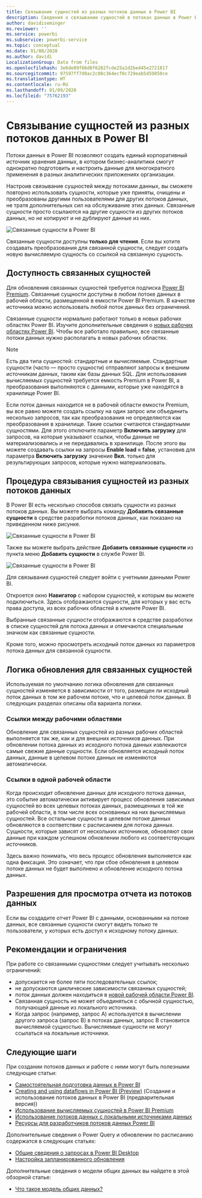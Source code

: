 ```yaml
---
title: Связывание сущностей из разных потоков данных в Power BI
description: Сведения о связывании сущностей в потоках данных в Power BI
author: davidiseminger
ms.reviewer: ''
ms.service: powerbi
ms.subservice: powerbi-service
ms.topic: conceptual
ms.date: 01/08/2020
ms.author: davidi
LocalizationGroup: Data from files
ms.openlocfilehash: 3e6de89f66d6f6282fcde25a1d2be445e2721817
ms.sourcegitcommit: 97597ff7d9ac2c08c364ecf0c729eab5d59850ce
ms.translationtype: HT
ms.contentlocale: ru-RU
ms.lasthandoff: 01/09/2020
ms.locfileid: "75762193"
---
```

# <a name="link-entities-between-dataflows-in-power-bi"></a>Связывание сущностей из разных потоков данных в Power BI

Потоки данных в Power BI позволяют создать единый корпоративный источник хранения данных, в котором бизнес-аналитики смогут однократно подготовить и настроить данные для многократного применения в разных аналитических приложениях организации. 

Настроив связывание сущностей между потоками данных, вы сможете повторно использовать сущности, которые уже приняты, очищены и преобразованы другими пользователями для других потоков данных, не тратя дополнительных сил на обслуживание этих данных. Связанные сущности просто ссылаются на другие сущности из других потоков данных, но *не* копируют и не дублируют данные из них.

![Связанные сущности в Power BI](media/service-dataflows-linked-entities/linked-entities_00.png)

Связанные сущности доступны **только для чтения**. Если вы хотите создавать преобразования для связанной сущности, следует создать новую вычисляемую сущность со ссылкой на связанную сущность.

## <a name="linked-entity-availability"></a>Доступность связанных сущностей

Для обновления связанных сущностей требуется подписка [Power BI Premium](service-premium-what-is.md). Связанные сущности доступны в любом потоке данных в рабочей области, размещенной в емкости Power BI Premium. В качестве источника можно использовать любой поток данных без ограничений.

Связанные сущности нормально работают только в новых рабочих областях Power BI. Изучите дополнительные сведения о [новых рабочих областях Power BI](service-create-the-new-workspaces.md). Чтобы все работало правильно, все связанные потоки данных нужно располагать в новых рабочих областях.

> [!NOTE]
> Есть два типа сущностей: стандартные и вычисляемые. Стандартные сущности (часто — просто сущности) отправляют запросы к внешним источникам данных, таким как базы данных SQL. Для использования вычисляемых сущностей требуется емкость Premium в Power BI, а преобразования выполняются с данными, которые уже находятся в хранилище Power BI. 
>
>Если поток данных находится не в рабочей области емкости Premium, вы все равно можете создать ссылку на один запрос или объединить несколько запросов, так как преобразования не определяются как преобразования в хранилище. Такие ссылки считаются стандартными сущностями. Для этого отключите параметр **Включить загрузку** для запросов, на которые указывают ссылки, чтобы данные не материализовались и не передавались в хранилище. После этого вы можете создавать ссылки на запросы **Enable load = false**, установив для параметра **Включить загрузку** значение **Вкл.** только для результирующих запросов, которые нужно материализовать.


## <a name="how-to-link-entities-between-dataflows"></a>Процедура связывания сущностей из разных потоков данных

В Power BI есть несколько способов связать сущности из разных потоков данных. Вы можете выбрать команду **Добавить связанные сущности** в средстве разработки потоков данных, как показано на приведенном ниже рисунке. 

![Связанные сущности в Power BI](media/service-dataflows-linked-entities/linked-entities_00.png)

Также вы можете выбрать действие **Добавить связанные сущности** из пункта меню **Добавить сущности** в службе Power BI.

![Связанные сущности в Power BI](media/service-dataflows-linked-entities/linked-entities_01.png)

Для связывания сущностей следует войти с учетными данными Power BI.

Откроется окно **Навигатор** с набором сущностей, к которым вы можете подключиться. Здесь отображаются сущности, для которых у вас есть права доступа, из всех рабочих областей в клиенте Power BI. 

Выбранные связанные сущности отображаются в средстве разработки в списке сущностей для потока данных и отмечаются специальным значком как связанные сущности.

Кроме того, можно просмотреть исходный поток данных из параметров потока данных для связанной сущности.

## <a name="refresh-logic-of-linked-entities"></a>Логика обновления для связанных сущностей
Используемая по умолчанию логика обновления для связанных сущностей изменяется в зависимости от того, размещен ли исходный поток данных в том же рабочем потоке, что и целевой поток данных. В следующих разделах описаны оба варианта логики.

### <a name="links-between-workspaces"></a>Ссылки между рабочими областями

Обновление для связанных сущностей из разных рабочих областей выполняется так же, как и для внешних источников данных. При обновлении потока данных из исходного потока данных извлекаются самые свежие данные сущности. Если обновляется исходный поток данных, данные в целевом потоке данных не изменяются автоматически.

### <a name="links-in-the-same-workspace"></a>Ссылки в одной рабочей области

Когда происходит обновление данных для исходного потока данных, это событие автоматически активирует процесс обновления зависимых сущностей во всех целевых потоках данных, размещенных в той же рабочей области, в том числе всех основанных на них вычисляемых сущностей. Все остальные сущности в целевом потоке данных обновляются в соответствии с расписанием для потока данных. Сущности, которые зависят от нескольких источников, обновляют свои данные при каждом успешном обновлении любого из соответствующих источников.

Здесь важно понимать, что весь процесс обновления выполняется как одна фиксация. Это означает, что при сбое обновления в целевом потоке данных не будет выполнено и обновление исходного потока данных.

## <a name="permissions-when-viewing-reports-from-dataflows"></a>Разрешения для просмотра отчета из потоков данных

Если вы создадите отчет Power BI с данными, основанными на потоке данных, все связанные сущности смогут видеть только те пользователи, у которых есть доступ к исходному потоку данных.

## <a name="limitations-and-considerations"></a>Рекомендации и ограничения

При работе со связанными сущностями следует учитывать несколько ограничений:

* допускается не более пяти последовательных ссылок;
* не допускаются циклические зависимости связанных сущностей;
* поток данных должен находиться в [новой рабочей области Power BI](service-create-the-new-workspaces.md).
* Связанная сущность не может объединяться с обычной сущностью, получающей данные из локального источника.
* Когда запрос (например, запрос A) используется в вычислении другого запроса (запрос B) в потоках данных, запрос B становится вычисляемой сущностью. Вычисляемые сущности не могут ссылаться на локальные источники.


## <a name="next-steps"></a>Следующие шаги

При создании потоков данных и работе с ними могут быть полезными следующие статьи: 

* [Самостоятельная подготовка данных в Power BI](service-dataflows-overview.md)
* [Creating and using dataflows in Power BI (Preview)](service-dataflows-create-use.md) (Создание и использование потоков данных в Power BI (предварительная версия))
* [Использование вычисляемых сущностей в Power BI Premium](service-dataflows-computed-entities-premium.md)
* [Использование потоков данных с локальными источниками данных](service-dataflows-on-premises-gateways.md)
* [Ресурсы для разработчиков потоков данных Power BI](service-dataflows-developer-resources.md)

Дополнительные сведения о Power Query и обновлении по расписанию содержатся в следующих статьях:
* [Общие сведения о запросах в Power BI Desktop](desktop-query-overview.md)
* [Настройка запланированного обновления](refresh-scheduled-refresh.md)

Дополнительные сведения о модели общих данных вы найдете в этой обзорной статье:
* [Что такое модель общих данных?](https://docs.microsoft.com/powerapps/common-data-model/overview)

